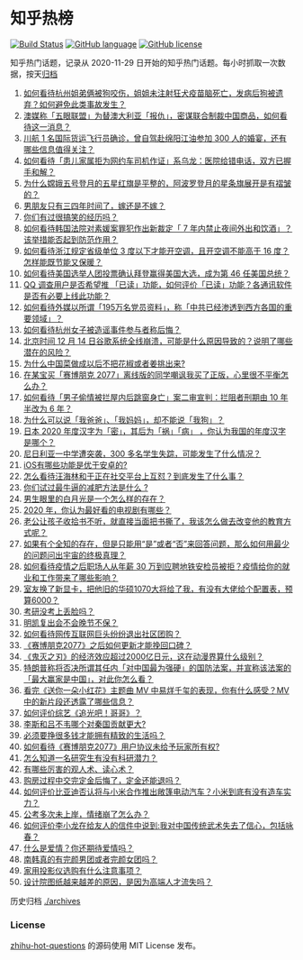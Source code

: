 # 知乎热榜
[![Build Status](https://github.com/ToWeLong/zhihu-hot-questions/workflows/CI/badge.svg)](https://github.com/ToWeLong/zhihu-hot-questions/actions)
[![GitHub language](https://img.shields.io/badge/language-golang-orange.svg)](https://golang.org/)
[![GitHub license](https://img.shields.io/github/license/ToWeLong/zhihu-hot-questions)](https://github.com/ToWeLong/zhihu-hot-questions/blob/main/LICENSE)

知乎热门话题，记录从 2020-11-29 日开始的知乎热门话题。每小时抓取一次数据，按天[归档](./archives)

<!-- BEGIN -->

1. [如何看待杭州姐弟俩被狗咬伤，姐姐未注射狂犬疫苗脑死亡，发病后狗被遗弃？如何避免此类事故发生？](https://www.zhihu.com/question/434831161)
1. [澳媒称「五眼联盟」为替澳大利亚「报仇」，密谋联合制裁中国商品，如何看待这一消息？](https://www.zhihu.com/question/434846178)
1. [川航 1 名国际货运飞行员确诊，曾自驾赴绵阳江油参加 300 人的婚宴，还有哪些信息值得关注？](https://www.zhihu.com/question/434918132)
1. [如何看待「患儿家属拒为网约车司机作证」系乌龙：医院给错电话，双方已握手和解？](https://www.zhihu.com/question/434960669)
1. [为什么嫦娥五号登月的五星红旗是平整的，阿波罗登月的星条旗展开是有褶皱的？](https://www.zhihu.com/question/433510446)
1. [男朋友只有三四年时间了，嫁还是不嫁？](https://www.zhihu.com/question/434730359)
1. [你们有过很搞笑的经历吗？](https://www.zhihu.com/question/374540705)
1. [如何看待韩国法院对素媛案罪犯作出新裁定「 7 年内禁止夜间外出和饮酒」？该举措能否起到防范作用？](https://www.zhihu.com/question/434907061)
1. [如何看待浙江规定省级单位 3 度以下才能开空调，且开空调不能高于 16 度？怎样能既节能又保暖？](https://www.zhihu.com/question/434854787)
1. [如何看待美国选举人团投票确认拜登赢得美国大选，成为第 46 任美国总统？](https://www.zhihu.com/question/434886307)
1. [QQ  调查用户是否希望推 「已读」功能，如何评价「已读」功能？各通讯软件是否有必要上线此功能？](https://www.zhihu.com/question/434876571)
1. [如何看待外媒以所谓「195万名党员资料」，称「中共已经渗透到西方各国的重要领域」？](https://www.zhihu.com/question/434937513)
1. [如何看待杭州女子被造谣事件参与者称后悔？](https://www.zhihu.com/question/434901364)
1. [北京时间 12 月 14 日谷歌系统全线崩溃，可能是什么原因导致的？说明了哪些潜在的风险？](https://www.zhihu.com/question/434840426)
1. [为什么中国菜做成以后不把花椒或者姜挑出来?](https://www.zhihu.com/question/429794144)
1. [在某宝买「赛博朋克 2077」离线版的同学嘲讽我买了正版，心里很不平衡怎么办？](https://www.zhihu.com/question/434417819)
1. [如何看待「男子偷情被拦屋内后跳窗身亡」案二审宣判：拦阻者刑期由 10 年半改为 6 年？](https://www.zhihu.com/question/434911247)
1. [为什么可以说「我爸爸」、「我妈妈」，却不能说「我狗」？](https://www.zhihu.com/question/60595525)
1. [日本 2020 年度汉字为「密」，其后为「祸」「病」 ，你认为我国的年度汉字是哪个？](https://www.zhihu.com/question/434894056)
1. [尼日利亚一中学遭突袭，300 多名学生失踪，可能发生了什么情况？](https://www.zhihu.com/question/434745768)
1. [iOS有哪些功能是优于安卓的?](https://www.zhihu.com/question/378855173)
1. [怎么看待汪海林和于正在社交平台上互怼？到底发生了什么事？](https://www.zhihu.com/question/434797900)
1. [你们试过最牛逼的减肥方法是什么 ?](https://www.zhihu.com/question/357332126)
1. [男生眼里的白月光是一个怎么样的存在？](https://www.zhihu.com/question/277228908)
1. [2020 年，你认为最好看的电视剧有哪些？](https://www.zhihu.com/question/433710194)
1. [老公让孩子收拾书不听，就直接当面把书撕了，我该怎么做去改变他的教育方式呢？](https://www.zhihu.com/question/433501630)
1. [如果有个全知的存在，但是只能用“是”或者“否”来回答问题，那么如何用最少的问题问出宇宙的终极真理？](https://www.zhihu.com/question/434765329)
1. [如何看待疫情之后职场人从年薪 30 万到应聘地铁安检员被拒？疫情给你的就业和工作带来了哪些影响？](https://www.zhihu.com/question/434304527)
1. [室友换了新显卡，把他旧的华硕1070大将给了我，有没有大佬给个配置表，预算6000？](https://www.zhihu.com/question/434563943)
1. [考研没考上丢脸吗？](https://www.zhihu.com/question/422623666)
1. [明凯复出会不会晚节不保？](https://www.zhihu.com/question/434830110)
1. [如何看待网传互联网巨头纷纷退出社区团购？](https://www.zhihu.com/question/434473128)
1. [《赛博朋克2077》之后如何更新才能挽回口碑？](https://www.zhihu.com/question/434839363)
1. [《鬼灭之刃》的经济效应超过2000亿日元，这在动漫界算什么级别？](https://www.zhihu.com/question/434179882)
1. [特朗普称将否决所谓其任内「对中国最为强硬」的国防法案，并宣称该法案的「最大赢家是中国」，对此你怎么看？](https://www.zhihu.com/question/434829648)
1. [看完《送你一朵小红花》主题曲 MV 中易烊千玺的表现，你有什么感受？MV 中的新片段还透露了哪些信息？](https://www.zhihu.com/question/434915351)
1. [如何评价综艺《追光吧！哥哥》？](https://www.zhihu.com/question/430985170)
1. [李斯和吕不韦哪个对秦国贡献更大?](https://www.zhihu.com/question/433526527)
1. [必须要挣很多钱才能拥有精致的生活吗？](https://www.zhihu.com/question/434804275)
1. [如何看待《赛博朋克2077》用户协议未给予玩家所有权?](https://www.zhihu.com/question/434303584)
1. [怎么知道一名研究生有没有科研潜力？](https://www.zhihu.com/question/367370829)
1. [有哪些厉害的观人术、读心术？](https://www.zhihu.com/question/263469269)
1. [购房过程中交完定金后悔了，定金还能退吗？](https://www.zhihu.com/question/38708147)
1. [如何评价比亚迪否认将与小米合作推出敞篷电动汽车？小米到底有没有造车实力？](https://www.zhihu.com/question/434925940)
1. [公考多次未上岸，情绪崩了怎么办？](https://www.zhihu.com/question/433611989)
1. [如何评价李小龙在给友人的信件中说到:我对中国传统武术失去了信心，包括咏春？](https://www.zhihu.com/question/355687215)
1. [什么是爱情？你还期待爱情吗？](https://www.zhihu.com/question/314617726)
1. [南韩真的有完颜男团或者完颜女团吗？](https://www.zhihu.com/question/433168140)
1. [家用投影仪选购有什么注意事项？](https://www.zhihu.com/question/19590419)
1. [设计院图纸越来越差的原因，是因为高端人才流失吗？](https://www.zhihu.com/question/433743163)

<!-- END -->

历史归档 [./archives](./archives)


### License
[zhihu-hot-questions](https://github.com/towelong/zhihu-hot-questions) 的源码使用 MIT License 发布。